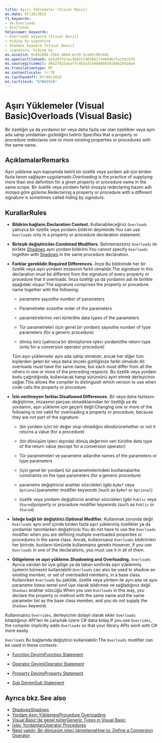 ```yaml
---
title: Aşırı Yüklemeler (Visual Basic)
ms.date: 07/20/2015
f1_keywords:
- vb.Overloads
- Overloads
helpviewer_keywords:
- Overloads keyword [Visual Basic]
- hiding by signature
- Shadows keyword [Visual Basic]
- signature, hiding by
ms.assetid: 0c6820b8-25b2-4664-bc59-5ca93c99c042
ms.openlocfilehash: 838207fe3ac5b8f57d030617546b9b7fa25dc939
ms.sourcegitcommit: d6e27023aeaffc4b5a3cb4b88685018d6284ada4
ms.translationtype: MT
ms.contentlocale: tr-TR
ms.lasthandoff: 07/09/2019
ms.locfileid: "67663534"
---
```

# <a name="overloads-visual-basic"></a><span data-ttu-id="49d14-102">Aşırı Yüklemeler (Visual Basic)</span><span class="sxs-lookup"><span data-stu-id="49d14-102">Overloads (Visual Basic)</span></span>

<span data-ttu-id="49d14-103">Bir özelliğin ya da yordamın bir veya daha fazla var olan özellikler veya aynı ada sahip yordamları gizlediğini belirtir.</span><span class="sxs-lookup"><span data-stu-id="49d14-103">Specifies that a property or procedure redeclares one or more existing properties or procedures with the same name.</span></span>

## <a name="remarks"></a><span data-ttu-id="49d14-104">Açıklamalar</span><span class="sxs-lookup"><span data-stu-id="49d14-104">Remarks</span></span>

<span data-ttu-id="49d14-105">*Aşırı yükleme* aynı kapsamda belirli bir özellik veya yordam adı için birden fazla tanım sağlayan uygulamadır.</span><span class="sxs-lookup"><span data-stu-id="49d14-105">*Overloading* is the practice of supplying more than one definition for a given property or procedure name in the same scope.</span></span> <span data-ttu-id="49d14-106">Bir özellik veya yordamı farklı imzayla redeclaring bazen adlı *imzaya göre gizleme*.</span><span class="sxs-lookup"><span data-stu-id="49d14-106">Redeclaring a property or procedure with a different signature is sometimes called *hiding by signature*.</span></span>

## <a name="rules"></a><span data-ttu-id="49d14-107">Kurallar</span><span class="sxs-lookup"><span data-stu-id="49d14-107">Rules</span></span>

- <span data-ttu-id="49d14-108">**Bildirim bağlamı.**</span><span class="sxs-lookup"><span data-stu-id="49d14-108">**Declaration Context.**</span></span> <span data-ttu-id="49d14-109">Kullanabileceğiniz `Overloads` yalnızca bir özellik veya yordamı bildirim deyiminde.</span><span class="sxs-lookup"><span data-stu-id="49d14-109">You can use `Overloads` only in a property or procedure declaration statement.</span></span>

- <span data-ttu-id="49d14-110">**Birleşik değiştiriciler.**</span><span class="sxs-lookup"><span data-stu-id="49d14-110">**Combined Modifiers.**</span></span> <span data-ttu-id="49d14-111">Belirtemezsiniz `Overloads` ile birlikte [Shadows](../../../visual-basic/language-reference/modifiers/shadows.md) aynı yordam bildirimi.</span><span class="sxs-lookup"><span data-stu-id="49d14-111">You cannot specify `Overloads` together with [Shadows](../../../visual-basic/language-reference/modifiers/shadows.md) in the same procedure declaration.</span></span>

- <span data-ttu-id="49d14-112">**Farklar gereklidir.**</span><span class="sxs-lookup"><span data-stu-id="49d14-112">**Required Differences.**</span></span> <span data-ttu-id="49d14-113">*İmza* Bu bildirimde her bir özellik veya aşırı yordamı imzasının farklı olmalıdır.</span><span class="sxs-lookup"><span data-stu-id="49d14-113">The *signature* in this declaration must be different from the signature of every property or procedure that it overloads.</span></span> <span data-ttu-id="49d14-114">İmza özelliği ya da yordamın adı ile birlikte aşağıdaki oluşur:</span><span class="sxs-lookup"><span data-stu-id="49d14-114">The signature comprises the property or procedure name together with the following:</span></span>

  - <span data-ttu-id="49d14-115">parametre sayısı</span><span class="sxs-lookup"><span data-stu-id="49d14-115">the number of parameters</span></span>

  - <span data-ttu-id="49d14-116">Parametreler sırası</span><span class="sxs-lookup"><span data-stu-id="49d14-116">the order of the parameters</span></span>

  - <span data-ttu-id="49d14-117">parametrelerinin veri türleri</span><span class="sxs-lookup"><span data-stu-id="49d14-117">the data types of the parameters</span></span>

  - <span data-ttu-id="49d14-118">Tür parametreleri (için genel bir yordam) sayısı</span><span class="sxs-lookup"><span data-stu-id="49d14-118">the number of type parameters (for a generic procedure)</span></span>

  - <span data-ttu-id="49d14-119">dönüş türü (yalnızca bir dönüştürme işleci yordam)</span><span class="sxs-lookup"><span data-stu-id="49d14-119">the return type (only for a conversion operator procedure)</span></span>

  <span data-ttu-id="49d14-120">Tüm aşırı yüklemeler aynı ada sahip olmalıdır, ancak her diğer tüm kişilerden gelen bir veya daha önceki gizliliğinize farklı olmalıdır.</span><span class="sxs-lookup"><span data-stu-id="49d14-120">All overloads must have the same name, but each must differ from all the others in one or more of the preceding respects.</span></span> <span data-ttu-id="49d14-121">Bu özellik veya yordam kodu çağırdığında, kullanılacak hangi sürümünü ayırt etmek derleyicinin sağlar.</span><span class="sxs-lookup"><span data-stu-id="49d14-121">This allows the compiler to distinguish which version to use when code calls the property or procedure.</span></span>

- <span data-ttu-id="49d14-122">**İzin verilmeyen farklar.**</span><span class="sxs-lookup"><span data-stu-id="49d14-122">**Disallowed Differences.**</span></span> <span data-ttu-id="49d14-123">Bir veya daha fazlasını değiştirme, imzasının parçası olmadıklarından bir özelliği ya da yordamın, aşırı yükleme için geçerli değil:</span><span class="sxs-lookup"><span data-stu-id="49d14-123">Changing one or more of the following is not valid for overloading a property or procedure, because they are not part of the signature:</span></span>

  - <span data-ttu-id="49d14-124">(bir yordam için) bir değer olup olmadığını döndürür</span><span class="sxs-lookup"><span data-stu-id="49d14-124">whether or not it returns a value (for a procedure)</span></span>

  - <span data-ttu-id="49d14-125">(bir dönüşüm işleci dışında) dönüş değerinin veri türü</span><span class="sxs-lookup"><span data-stu-id="49d14-125">the data type of the return value (except for a conversion operator)</span></span>

  - <span data-ttu-id="49d14-126">Tür parametreleri ve parametre adları</span><span class="sxs-lookup"><span data-stu-id="49d14-126">the names of the parameters or type parameters</span></span>

  - <span data-ttu-id="49d14-127">(için genel bir yordam) tür parametrelerindeki kısıtlamalar</span><span class="sxs-lookup"><span data-stu-id="49d14-127">the constraints on the type parameters (for a generic procedure)</span></span>

  - <span data-ttu-id="49d14-128">parametre değiştiricisi anahtar sözcükleri (gibi `ByRef` veya `Optional`)</span><span class="sxs-lookup"><span data-stu-id="49d14-128">parameter modifier keywords (such as `ByRef` or `Optional`)</span></span>

  - <span data-ttu-id="49d14-129">özellik veya yordamı değiştiricisi anahtar sözcükleri (gibi `Public` veya `Shared`)</span><span class="sxs-lookup"><span data-stu-id="49d14-129">property or procedure modifier keywords (such as `Public` or `Shared`)</span></span>

- <span data-ttu-id="49d14-130">**İsteğe bağlı bir değiştirici.**</span><span class="sxs-lookup"><span data-stu-id="49d14-130">**Optional Modifier.**</span></span> <span data-ttu-id="49d14-131">Kullanmak zorunda değil `Overloads` aynı sınıf içinde birden fazla aşırı yüklenmiş özellikler ya da yordamlar tanımlarken değiştiricisi.</span><span class="sxs-lookup"><span data-stu-id="49d14-131">You do not have to use the `Overloads` modifier when you are defining multiple overloaded properties or procedures in the same class.</span></span> <span data-ttu-id="49d14-132">Ancak, kullanırsanız `Overloads` bildirimleri her birinde, bunların tümünde kullanmanız gerekir.</span><span class="sxs-lookup"><span data-stu-id="49d14-132">However, if you use `Overloads` in one of the declarations, you must use it in all of them.</span></span>

- <span data-ttu-id="49d14-133">**Gölgeleme ve aşırı yükleme.**</span><span class="sxs-lookup"><span data-stu-id="49d14-133">**Shadowing and Overloading.**</span></span> <span data-ttu-id="49d14-134">`Overloads` Ayrıca varolan bir üye gölge ya da taban sınıfında aşırı yüklenmiş üyelerin kümesini kullanılabilir.</span><span class="sxs-lookup"><span data-stu-id="49d14-134">`Overloads` can also be used to shadow an existing member, or set of overloaded members, in a base class.</span></span> <span data-ttu-id="49d14-135">Kullanırken `Overloads` bu şekilde, özellik veya yöntem ile aynı ada ve aynı parametre listesi temel sınıf üye olarak bildirmek ve sağladığınız değil `Shadows` anahtar sözcüğü.</span><span class="sxs-lookup"><span data-stu-id="49d14-135">When you use `Overloads` in this way, you declare the property or method with the same name and the same parameter list as the base class member, and you do not supply the `Shadows` keyword.</span></span>

<span data-ttu-id="49d14-136">Kullanırsanız `Overrides`, derleyicinin dolaylı olarak ekler `Overloads` kitaplığınızı API'leri ile çalışmak üzere C# daha kolay.</span><span class="sxs-lookup"><span data-stu-id="49d14-136">If you use `Overrides`, the compiler implicitly adds `Overloads` so that your library APIs work with C# more easily.</span></span>

<span data-ttu-id="49d14-137">`Overloads` Bu bağlamda değiştirici kullanılabilir:</span><span class="sxs-lookup"><span data-stu-id="49d14-137">The `Overloads` modifier can be used in these contexts:</span></span>

- [<span data-ttu-id="49d14-138">Function Deyimi</span><span class="sxs-lookup"><span data-stu-id="49d14-138">Function Statement</span></span>](../../../visual-basic/language-reference/statements/function-statement.md)

- [<span data-ttu-id="49d14-139">Operator Deyimi</span><span class="sxs-lookup"><span data-stu-id="49d14-139">Operator Statement</span></span>](../../../visual-basic/language-reference/statements/operator-statement.md)

- [<span data-ttu-id="49d14-140">Property Deyimi</span><span class="sxs-lookup"><span data-stu-id="49d14-140">Property Statement</span></span>](../../../visual-basic/language-reference/statements/property-statement.md)

- [<span data-ttu-id="49d14-141">Sub Deyimi</span><span class="sxs-lookup"><span data-stu-id="49d14-141">Sub Statement</span></span>](../../../visual-basic/language-reference/statements/sub-statement.md)

## <a name="see-also"></a><span data-ttu-id="49d14-142">Ayrıca bkz.</span><span class="sxs-lookup"><span data-stu-id="49d14-142">See also</span></span>

- [<span data-ttu-id="49d14-143">Shadows</span><span class="sxs-lookup"><span data-stu-id="49d14-143">Shadows</span></span>](../../../visual-basic/language-reference/modifiers/shadows.md)
- [<span data-ttu-id="49d14-144">Yordam Aşırı Yüklemesi</span><span class="sxs-lookup"><span data-stu-id="49d14-144">Procedure Overloading</span></span>](../../../visual-basic/programming-guide/language-features/procedures/procedure-overloading.md)
- [<span data-ttu-id="49d14-145">Visual Basic'de genel türler</span><span class="sxs-lookup"><span data-stu-id="49d14-145">Generic Types in Visual Basic</span></span>](../../../visual-basic/programming-guide/language-features/data-types/generic-types.md)
- [<span data-ttu-id="49d14-146">İşleç Yordamları</span><span class="sxs-lookup"><span data-stu-id="49d14-146">Operator Procedures</span></span>](../../../visual-basic/programming-guide/language-features/procedures/operator-procedures.md)
- [<span data-ttu-id="49d14-147">Nasıl yapılır: Bir dönüşüm işleci tanımlama</span><span class="sxs-lookup"><span data-stu-id="49d14-147">How to: Define a Conversion Operator</span></span>](../../../visual-basic/programming-guide/language-features/procedures/how-to-define-a-conversion-operator.md)
